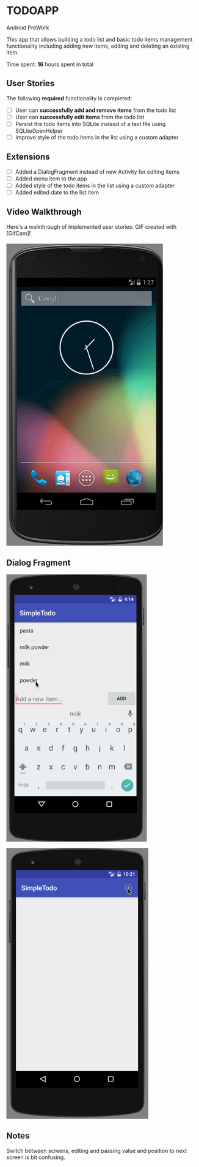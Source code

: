 # TODOAPP

Android PreWork

This app that allows building a todo list and basic todo items management functionality including adding new items, editing and deleting an existing item.

Time spent: **16** hours spent in total

## User Stories

The following **required** functionality is completed:

* [ ] User can **successfully add and remove items** from the todo list
* [ ] User can **successfully edit items** from the todo list
* [ ] Persist the todo items into SQLite instead of a text file using SQLiteOpenHelper
* [ ] Improve style of the todo items in the list using a custom adapter

## Extensions 

* [ ] Added a DialogFragment instead of new Activity for editing items
* [ ] Added menu item to the app
* [ ] Added style of the todo items in the list using a custom adapter
* [ ] Added edited date to the list item
## Video Walkthrough 

Here's a walkthrough of implemented user stories:
GIF created with [GifCam]!


![Sample](EditScreenGif.gif)
## Dialog Fragment

![Sample](TODOAPPGif.gif)

![sample](MainDialogGif.gif)

## Notes

 Switch between screens, editing and passing value and position to next screen is bit confusing.
